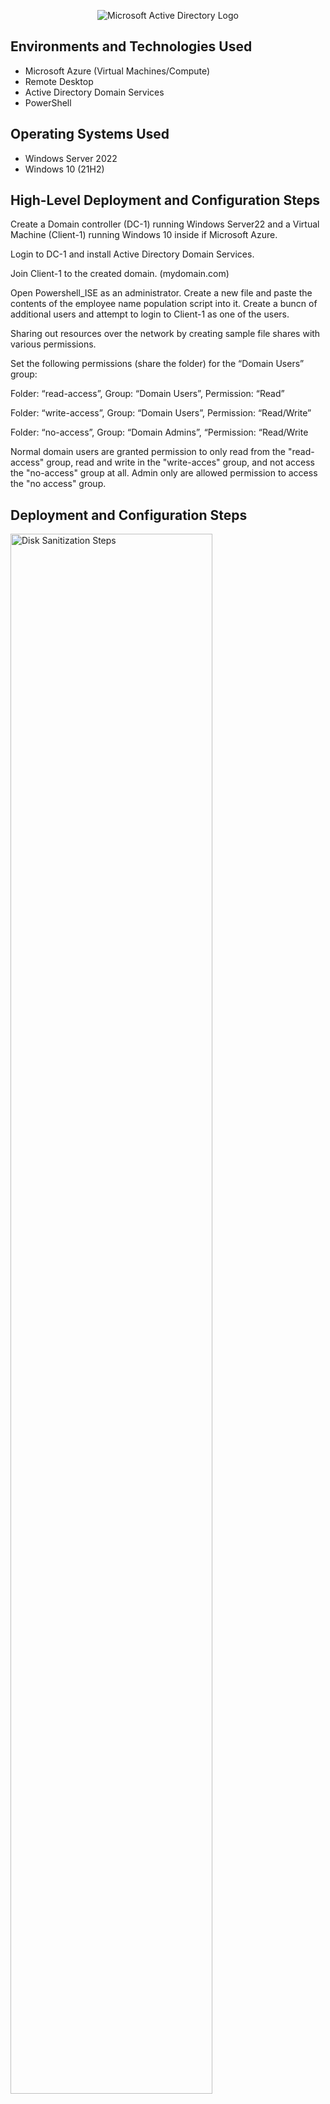<p align="center">
<img src="https://i.imgur.com/pU5A58S.png" alt="Microsoft Active Directory Logo"/>
</p>



<h2>Environments and Technologies Used</h2>

- Microsoft Azure (Virtual Machines/Compute)
- Remote Desktop
- Active Directory Domain Services
- PowerShell

<h2>Operating Systems Used </h2>

- Windows Server 2022
- Windows 10 (21H2)

<h2>High-Level Deployment and Configuration Steps</h2>

 Create a Domain controller (DC-1) running Windows Server22 and a Virtual Machine (Client-1) running Windows 10 inside if Microsoft Azure.
 
 Login to DC-1 and install Active Directory Domain Services.

 Join Client-1 to the created domain. (mydomain.com)

 Open Powershell_ISE as an administrator. Create a new file and paste the contents of the employee name population script into it. Create a buncn of additional users   and attempt to login to Client-1 as one of the users.
 
 Sharing out resources over the network by creating sample file shares with various permissions.

Set the following permissions (share the folder) for the “Domain Users” group:

Folder: “read-access”, Group: “Domain Users”, Permission: “Read”

Folder: “write-access”, Group: “Domain Users”, Permission: “Read/Write”

Folder: “no-access”, Group: “Domain Admins”, “Permission: “Read/Write

Normal domain users are granted permission to only read from the "read-access" group, read and write in the "write-acces" group, and not access the "no-access" group at all. Admin only are allowed permission to access the "no access" group.

<h2>Deployment and Configuration Steps</h2>

<p>
<img src="https://i.imgur.com/HBDt4Md.png" height="80%" width="80%" alt="Disk Sanitization Steps"/>
</p>
<p>
Created a domain controller named DC-1 and a virtual Machine named Client-1 inside of a Micrsoft Azure resource group.
</p>
<br />

<p>
<img src="https://i.imgur.com/yN3fIDd.png" height="80%" width="80%" alt="Disk Sanitization Steps"/>
</p>
<p>
 Install Active Directory Domain Services on Domain Controller DC-1.
</p>
<br />

<p>
<img src="https://i.imgur.com/rhP1rSn.png" height="80%" width="80%" alt="Disk Sanitization Steps"/>
</p>
<p>
Join Client-1 to the created domain name for the domain controller DC-1. (mydomain.com)
</p>
<br />

 
<p>
<img src="https://i.imgur.com/tNFMxRP.png" height="80%" width="80%" alt="Disk Sanitization Steps"/>
</p>
<p>
Open Powershell_ISE as an administrator.
</p>
<br />

<p>
<img src="https://i.imgur.com/4SHVgrG.png" height="80%" width="80%" alt="Disk Sanitization Steps"/>
</p>
<p>
Create a new file and paste the contents of the employee name population script into it. Create a buncn of additional users. 
</p>
<br />

<p>
<img src="https://i.imgur.com/rb4ieTw.png" height="80%" width="80%" alt="Disk Sanitization Steps"/>
</p>
<p>

</p>
<br />

<p>
<img src="https://i.imgur.com/EQXNfOj.png" height="80%" width="80%" alt="Disk Sanitization Steps"/>
</p>
<p>
 Attempt to login to Client-1 as one of the users. In this case, the user name chosen from the random list generated in Powershell_ISE in the previous section was Falojo.Kugori.
</p>
<br />

<p>
<img src="https://i.imgur.com/HRc9yfM.png" height="80%" width="80%" alt="Disk Sanitization Steps"/>
</p>
<p>
 On DC-1 (domain controller), on the C:\ drive, create 3 folders: “read-access”, “write-access”, “no-access”,
 
</p>
<br />

<p>
<img src="https://i.imgur.com/yy6bmz8.png" height="80%" width="80%" alt="Disk Sanitization Steps"/>
</p>
<p>
 Set the following permissions (share the folder) for the “Domain Users” group: Folder:

“read-access”, Group: “Domain Users”, Permission: “Read”

Normal domain users are granted permission to only read from the "read-access" group.
 
</p>
<br />

<p>
<img src="https://i.imgur.com/KqbRUVr.png" height="80%" width="80%" alt="Disk Sanitization Steps"/>
</p>
<p>
 Set the following permissions (share the folder) for the “Domain Users” group: Folder:

Folder: “write-access”, Group: “Domain Users”, Permissions: “Read/Write”

Normal domain users are granted permission to read and write in the "write-acces" group.
 
</p>
<br />

<p>
<img src="https://i.imgur.com/vamyV36.png" height="80%" width="80%" alt="Disk Sanitization Steps"/>
</p>
<p>
Set the following permissions (share the folder) for the “Domain Users” group:

Folder: “no-access”, Group: “Domain Admins”, “Permissions: “Read/Write

Normal domain users are not granted permission to access the "no-access" group at all.

Only Domain Admin are allowed permission to access the "no access" group. 
</p>
<br />
